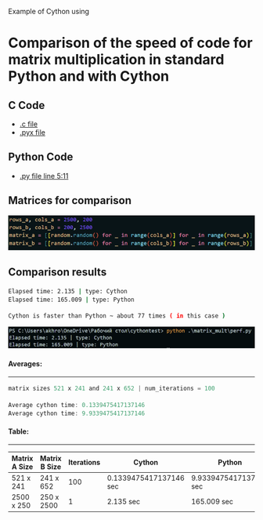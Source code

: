Example of Cython using


# Comparison of the speed of code for matrix multiplication in standard Python and with Cython

## C Code
- [.c file](matrix_mult/lowlevel/matr_m.c)
- [.pyx file](matrix_mult/matr_mult.pyx)

## Python Code
- [.py file line 5:11](matrix_mult/perf.py)

## Matrices for comparison
![Matrix](media/matrix.png)

## Comparison results
```bash
Elapsed time: 2.135 | type: Cython
Elapsed time: 165.009 | type: Python

Cython is faster than Python ~ about 77 times ( in this case )

```

![Comparison](media/cy_py.png)

#### Averages:
-----
```go
matrix sizes 521 x 241 and 241 x 652 | num_iterations = 100 

Average cython time: 0.1339475417137146
Average cython time: 9.9339475417137146
```


#### Table:
---

| Matrix A Size | Matrix B Size | Iterations | Cython | Python |
| ------------- | ------------- | ---------- | ------ | ------ |
| 521 x 241 | 241 x 652 | 100 | 0.1339475417137146 sec| 9.9339475417137146 sec|
| 2500 x 250 | 250 x 2500 | 1 | 2.135 sec | 165.009 sec|

